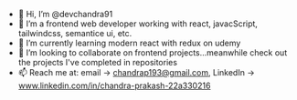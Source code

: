 - 👋 Hi, I’m @devchandra91
- 👀 I’m a frontend web developer working with react, javacScript, tailwindcss, semantice ui, etc.
- 🌱 I’m currently learning modern react with redux on udemy
- 💞️ I’m looking to collaborate on frontend projects...meanwhile check out the projects I've completed in repositories
- 📫 Reach me at: email -> chandrap193@gmail.com, LinkedIn -> www.linkedin.com/in/chandra-prakash-22a330216
